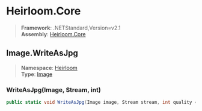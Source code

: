 # Heirloom.Core

> **Framework**: .NETStandard,Version=v2.1  
> **Assembly**: [Heirloom.Core][0]  

## Image.WriteAsJpg

> **Namespace**: [Heirloom][0]  
> **Type**: [Image][1]  

### WriteAsJpg(Image, Stream, int)

```cs
public static void WriteAsJpg(Image image, Stream stream, int quality = 85)
```

[0]: ../Heirloom.Core.md
[1]: Heirloom.Image.md
